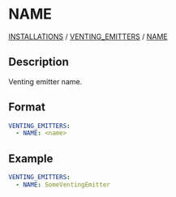 # NAME

[INSTALLATIONS](/about/references/keywords/INSTALLATIONS.md) /
[VENTING_EMITTERS](/about/references/keywords_tree/VENTING_EMITTERS/index.md) /
[NAME](/about/references/keywords_tree/VENTING_EMITTERS/NAME.md)

## Description
Venting emitter name.

## Format
~~~~~~~~yaml
VENTING_EMITTERS:
  - NAME: <name>
~~~~~~~~

## Example

~~~~~~~~yaml
VENTING_EMITTERS:
  - NAME: SomeVentingEmitter
~~~~~~~~
